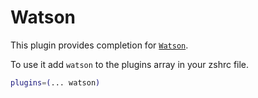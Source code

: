 # Watson

This plugin provides completion for
[`Watson`](HTTPS://tailordev.github.io/Watson/).

To use it add `watson` to the plugins array in your zshrc file.

```zsh
plugins=(... watson)
```
